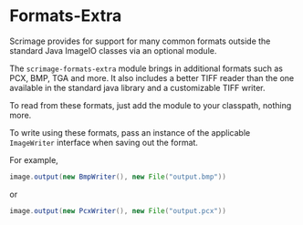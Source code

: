 Formats-Extra
==============

Scrimage provides for support for many common formats outside the standard Java ImageIO classes via an optional module.

The `scrimage-formats-extra` module brings in additional formats such as PCX, BMP, TGA and more. It also includes
a better TIFF reader than the one available in the standard java library and a customizable TIFF writer.

To read from these formats, just add the module to your classpath, nothing more.

To write using these formats, pass an instance of the applicable `ImageWriter` interface when saving out the format.

For example,

```java
image.output(new BmpWriter(), new File("output.bmp"))
```

or

```java
image.output(new PcxWriter(), new File("output.pcx"))
```
